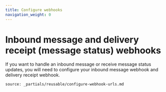 ```yaml
---
title: Configure webhooks
navigation_weight: 0
---
```


# Inbound message and delivery receipt (message status) webhooks

If you want to handle an inbound message or receive message status updates, you will need to configure your inbound message webhook and delivery receipt webhook.

```partial
source: _partials/reusable/configure-webhook-urls.md
```
